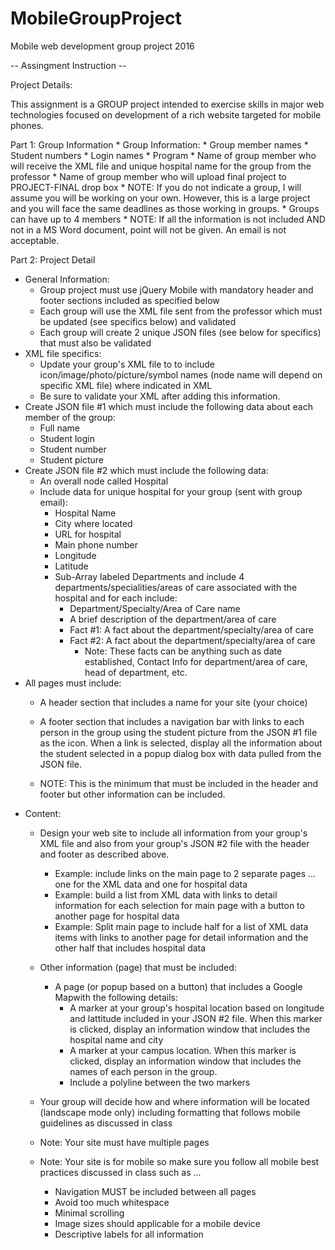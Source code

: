# MobileGroupProject
Mobile web development group project 2016

-- Assingment Instruction --

Project Details:

This assignment is a GROUP project intended to exercise skills in major web technologies focused on development of a rich website targeted for mobile phones.

Part 1: Group Information
    * Group Information:
        * Group member names
        * Student numbers
        * Login names
        * Program
    * Name of group member who will receive the XML file and unique hospital name for the group from the professor
    * Name of group member who will upload final project to PROJECT-FINAL drop box
    * NOTE: If you do not indicate a group, I will assume you will be working on your own. However, this is a large project and you will face the same deadlines as those working in groups.
    * Groups can have up to 4 members
    * NOTE: If all the information is not included AND not in a MS Word document, point will not be given. An email is not acceptable.
    
Part 2: Project Detail

* General Information:
    * Group project must use jQuery Mobile with mandatory header and footer sections included as specified below
    * Each group will use the XML file sent from the professor which must be updated (see specifics below) and validated
    * Each group will create 2 unique JSON files (see below for specifics) that must also be validated
* XML file specifics:
    * Update your group's XML file to to include icon/image/photo/picture/symbol names (node name will depend on specific XML file) where indicated in XML
    * Be sure to validate your XML after adding this information.
* Create JSON file #1 which must include the following data about each member of the group:
    * Full name
    * Student login
    * Student number
    * Student picture
* Create JSON file #2 which must include the following data:
    * An overall node called Hospital
    * Include data for unique hospital for your group (sent with group email):
        * Hospital Name
        * City where located
        * URL for hospital
        * Main phone number
        * Longitude
        * Latitude
        * Sub-Array labeled Departments and include 4 departments/specialities/areas of care associated with the hospital and for each include:
            * Department/Specialty/Area of Care name
            * A brief description of the department/area of care
            * Fact #1: A fact about the department/specialty/area of care
            * Fact #2: A fact about the department/specialty/area of care
                * Note: These facts can be anything such as date established, Contact Info for department/area of care, head of department, etc.
* All pages must include:
    * A header section that includes a name for your site (your choice)

    * A footer section that includes a navigation bar with links to each person in the group using the student picture from the JSON #1 file as the icon. When a link is selected, display all the information about the student selected in a popup dialog box with data pulled from the JSON file.
    * NOTE: This is the minimum that must be included in the header and footer but other information can be included.
* Content:
    * Design your web site to include all information from your group's XML file and also from your group's JSON #2 file with the header and footer as described above.
        * Example: include links on the main page to 2 separate pages ... one for the XML data and one for hospital data
        * Example: build a list from XML data with links to detail information for each selection for main page with a button to another page for hospital data
        * Example: Split main page to include half for a list of XML data items with links to another page for detail information and the other half that includes hospital data
    * Other information (page) that must be included:
        * A page (or popup based on a button) that includes a Google Mapwith the following details:
            * A marker at your group's hospital location based on longitude and lattitude included in your JSON #2 file. When this marker is clicked, display an information window that includes the hospital name and city
            * A marker at your campus location. When this marker is clicked, display an information window that includes the names of each person in the group.
            * Include a polyline between the two markers

    * Your group will decide how and where information will be located (landscape mode only) including formatting that follows mobile guidelines as discussed in class

    * Note: Your site must have multiple pages

    * Note: Your site is for mobile so make sure you follow all mobile best practices discussed in class such as ...
        * Navigation MUST be included between all pages
        * Avoid too much whitespace
        * Minimal scrolling
        * Image sizes should applicable for a mobile device
        * Descriptive labels for all information
